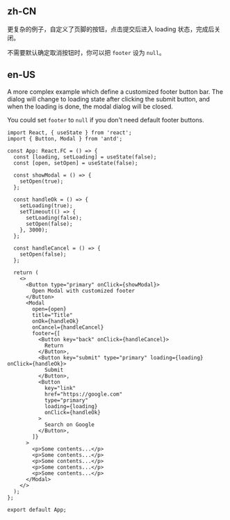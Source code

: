 ## zh-CN

更复杂的例子，自定义了页脚的按钮，点击提交后进入 loading 状态，完成后关闭。

不需要默认确定取消按钮时，你可以把 `footer` 设为 `null`。

## en-US

A more complex example which define a customized footer button bar. The dialog will change to loading state after clicking the submit button, and when the loading is done, the modal dialog will be closed.

You could set `footer` to `null` if you don't need default footer buttons.
```tsx
import React, { useState } from 'react';
import { Button, Modal } from 'antd';

const App: React.FC = () => {
  const [loading, setLoading] = useState(false);
  const [open, setOpen] = useState(false);

  const showModal = () => {
    setOpen(true);
  };

  const handleOk = () => {
    setLoading(true);
    setTimeout(() => {
      setLoading(false);
      setOpen(false);
    }, 3000);
  };

  const handleCancel = () => {
    setOpen(false);
  };

  return (
    <>
      <Button type="primary" onClick={showModal}>
        Open Modal with customized footer
      </Button>
      <Modal
        open={open}
        title="Title"
        onOk={handleOk}
        onCancel={handleCancel}
        footer={[
          <Button key="back" onClick={handleCancel}>
            Return
          </Button>,
          <Button key="submit" type="primary" loading={loading} onClick={handleOk}>
            Submit
          </Button>,
          <Button
            key="link"
            href="https://google.com"
            type="primary"
            loading={loading}
            onClick={handleOk}
          >
            Search on Google
          </Button>,
        ]}
      >
        <p>Some contents...</p>
        <p>Some contents...</p>
        <p>Some contents...</p>
        <p>Some contents...</p>
        <p>Some contents...</p>
      </Modal>
    </>
  );
};

export default App;
```
